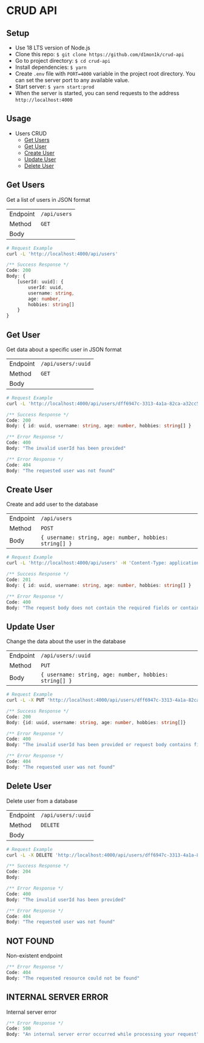 # CRUD API## Setup- Use 18 LTS version of Node.js- Clone this repo: `$ git clone https://github.com/d1mon1k/crud-api`- Go to project directory: `$ cd crud-api`- Install dependencies: `$ yarn`- Create `.env` file with `PORT=4000` variable in the project root directory. You can set the   server port to any available value.- Start server: `$ yarn start:prod`- When the server is started, you can send requests to the address `http://localhost:4000`## Usage- Users CRUD    - [Get Users](#get-users)    - [Get User](#get-user)    - [Create User](#create-user)    - [Update User](#update-user)    - [Delete User](#delete-user)## Get UsersGet a list of users in JSON format|          |              || -------- | ------------ || Endpoint | `/api/users` || Method   | `GET`        || Body     |              |```bash# Request Examplecurl -L 'http://localhost:4000/api/users'``````ts/** Success Response */Code: 200Body: {     [userId: uuid]: {         userId: uuid,         username: string,         age: number,         hobbies: string[]     } }```## Get UserGet data about a specific user in JSON format|          |                    || -------- | ------------------ || Endpoint | `/api/users/:uuid` || Method   | `GET`              || Body     |                    |```bash# Request Examplecurl -L 'http://localhost:4000/api/users/dff6947c-3313-4a1a-82ca-a32cc5922242'``````ts/** Success Response */Code: 200Body: { id: uuid, username: string, age: number, hobbies: string[] }/** Error Response */Code: 400Body: "The invalid userId has been provided"/** Error Response */Code: 404Body: "The requested user was not found"```## Create UserCreate and add user to the database|          |                                                        || -------- | ------------------------------------------------------ || Endpoint | `/api/users`                                           || Method   | `POST`                                                 || Body     | `{ username: string, age: number, hobbies: string[] }` |```bash# Request Examplecurl -L 'http://localhost:4000/api/users' -H 'Content-Type: application/json' -d '{"username":"Artsiom","age":25,"hobbies":["gym","swimming"]}'``````ts/** Success Response */Code: 201Body: { id: uuid, username: string, age: number, hobbies: string[] }/** Error Response */Code: 400Body: "The request body does not contain the required fields or contains fields with incorrect data types"```## Update UserChange the data about the user in the database|          |                                                        || -------- | ------------------------------------------------------ || Endpoint | `/api/users/:uuid`                                     || Method   | `PUT`                                                  || Body     | `{ username: string, age: number, hobbies: string[] }` |```bash# Request Examplecurl -L -X PUT 'http://localhost:4000/api/users/dff6947c-3313-4a1a-82ca-a32cc5922242' -H 'Content-Type: application/json' -d '{"username":"Artsiom","age":25,"hobbies":["gym","swimming"]}'``````ts/** Success Response */Code: 200Body: {id: uuid, username: string, age: number, hobbies: string[]}/** Error Response */Code: 400Body: "The invalid userId has been provided or request body contains fields with incorrect data types"/** Error Response */Code: 404Body: "The requested user was not found"```## Delete UserDelete user from a database|          |                    || -------- | ------------------ || Endpoint | `/api/users/:uuid` || Method   | `DELETE`           || Body     |                    |```bash# Request Examplecurl -L -X DELETE 'http://localhost:4000/api/users/dff6947c-3313-4a1a-82ca-a32cc5922242'``````ts/** Success Response */Code: 204Body:/** Error Response */Code: 400Body: "The invalid userId has been provided"/** Error Response */Code: 404Body: "The requested user was not found"```## NOT FOUNDNon-existent endpoint```ts/** Error Response */Code: 404Body: "The requested resource could not be found"```## INTERNAL SERVER ERRORInternal server error```ts/** Error Response */Code: 500Body: "An internal server error occurred while processing your request"```